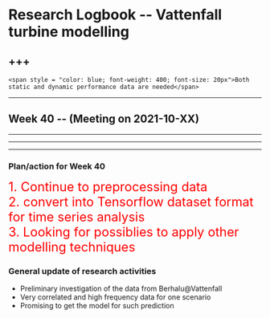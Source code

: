 # Research Logbook -- Vattenfall turbine modelling

+++
---


```{admonition}  <span style = "color: blue; font-weight: 600; font-size: 25px">Collecting test data</span>
<span style = "color: blue; font-weight: 400; font-size: 20px">Both static and dynamic performance data are needed</span>
```


***
## Week 40 -- (Meeting on 2021-10-XX)
---

***
---

### Plan/action for Week 40
<span style = "font-weight: 400; font-size: 25px; color: red">
  1. Continue to preprocessing data <br />
  2. convert into Tensorflow dataset format for time series analysis <br />
  3. Looking for possiblies to apply other modelling techniques <br />
</span>



### General update of research activities

* Preliminary investigation of the data from Berhalu@Vattenfall
* Very correlated and high frequency data for one scenario
* Promising to get the model for such prediction
